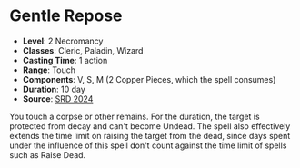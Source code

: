# Gentle Repose

- **Level**: 2 Necromancy
- **Classes**: Cleric, Paladin, Wizard
- **Casting Time**: 1 action
- **Range**: Touch
- **Components**: V, S, M (2 Copper Pieces, which the spell consumes)
- **Duration**: 10 day
- **Source**: [SRD 2024](../../../srds/SRD_2024.pdf)

You touch a corpse or other remains. For the duration, the target is protected from decay and can't become Undead. The spell also effectively extends the time limit on raising the target from the dead, since days spent under the influence of this spell don't count against the time limit of spells such as Raise Dead.

